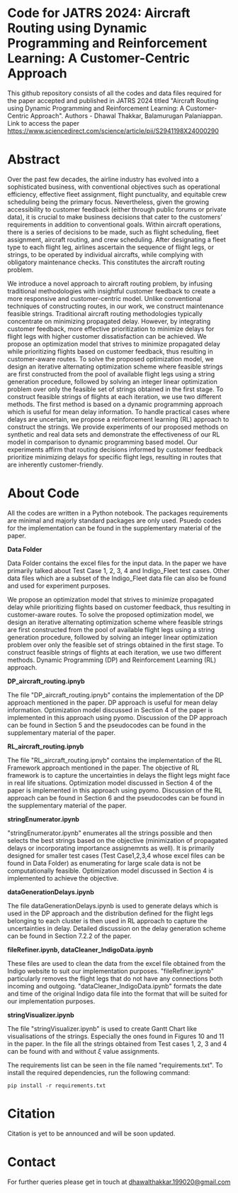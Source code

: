 # **Code for JATRS 2024: Aircraft Routing using Dynamic Programming and Reinforcement Learning: A Customer-Centric Approach**
This github repository consists of all the codes and data files required for the paper accepted and published in JATRS 2024 titled "Aircraft Routing using Dynamic Programming and Reinforcement Learning: A Customer-Centric Approach". Authors - Dhawal Thakkar, Balamurugan Palaniappan. Link to access the paper https://www.sciencedirect.com/science/article/pii/S2941198X24000290

# **Abstract**

Over the past few decades, the airline industry has evolved into a sophisticated business, with conventional objectives such as operational efficiency, effective fleet assignment, flight punctuality, and equitable crew scheduling being the primary focus. Nevertheless, given the growing accessibility to customer feedback (either through public forums or private data), it is crucial to make business decisions that cater to the customers’ requirements in addition to conventional goals. Within aircraft operations, there is a series of decisions to be made, such as flight scheduling, fleet assignment, aircraft routing, and crew scheduling. After designating a fleet type to each flight leg, airlines ascertain the sequence of flight legs, or strings, to be operated by individual aircrafts, while complying with obligatory maintenance checks. This constitutes the aircraft routing problem.

We introduce a novel approach to aircraft routing problem, by infusing traditional methodologies with insightful customer feedback to create a more responsive and customer-centric model. Unlike conventional techniques of constructing routes, in our work, we construct maintenance feasible strings. Traditional aircraft routing methodologies typically concentrate on minimizing propagated delay. However, by integrating customer feedback, more effective prioritization to minimize delays for flight legs with higher customer dissatisfaction can be achieved. We propose an optimization model that strives to minimize propagated delay while prioritizing flights based on customer feedback, thus resulting in customer-aware routes. To solve the proposed optimization model, we design an iterative alternating optimization scheme where feasible strings are first constructed from the pool of available flight legs using a string generation procedure, followed by solving an integer linear optimization problem over only the feasible set of strings obtained in the first stage. To construct feasible strings of flights at each iteration, we use two different methods. The first method is based on a dynamic programming approach which is useful for mean delay information. To handle practical cases where delays are uncertain, we propose a reinforcement learning (RL) approach to construct the strings. We provide experiments of our proposed methods on synthetic and real data sets and demonstrate the effectiveness of our RL model in comparison to dynamic programming based model. Our experiments affirm that routing decisions informed by customer feedback prioritize minimizing delays for specific flight legs, resulting in routes that are inherently customer-friendly.


# **About Code**

All the codes are written in a Python notebook. The packages requirements are minimal and majorly standard packages are only used. Psuedo codes for the implementation can be found in the supplementary material of the paper.

**Data Folder**

Data Folder contains the excel files for the input data. In the paper we have primarily talked about Test Case 1, 2, 3, 4 and Indigo_Fleet test cases. Other data files which are a subset of the Indigo_Fleet data file can also be found and used for experiment purposes.

We propose an optimization model that strives to minimize propagated delay while prioritizing flights based on customer feedback, thus resulting in customer-aware routes. To solve the proposed optimization model, we design an iterative alternating optimization scheme where feasible strings are first constructed from the pool of available flight legs using a string generation procedure, followed by solving an integer linear optimization problem over only the feasible set of strings obtained in the first stage. To construct feasible strings of flights at each iteration, we use two different methods. Dynamic Programming (DP) and Reinforcement Learning (RL) approach.

**DP_aircraft_routing.ipnyb**

The file "DP_aircraft_routing.ipnyb" contains the implementation of the DP approach mentioned in the paper. DP approach is useful for mean delay information. Optimization model discussed in Section 4 of the paper is implemented in this approach using pyomo. Discussion of the DP approach can be found in Section 5 and the pseudocodes can be found in the supplementary material of the paper.

**RL_aircraft_routing.ipnyb**

The file "RL_aircraft_routing.ipnyb" contains the implementation of the RL Framework approach mentioned in the paper. The objective of RL framework is to capture the uncertainties in delays the flight legs might face in real life situations. Optimization model discussed in Section 4 of the paper is implemented in this approach using pyomo. Discussion of the RL approach can be found in Section 6 and the pseudocodes can be found in the supplementary material of the paper.

**stringEnumerator.ipynb**

"stringEnumerator.ipynb" enumerates all the strings possible and then selects the best strings based on the objective (minimization of propagated delays or incorporating importance assignemnts as well). It is primarily designed for smaller test cases (Test Case1,2,3,4 whose excel files can be found in Data Folder) as enumerating for large scale data is not be computationally feasible. Optimization model discussed in Section 4 is implemented to achieve the objective.

 **dataGenerationDelays.ipynb**

The file dataGenerationDelays.ipynb is used to generate delays which is used in the DP approach and the distribution defined for the flight legs belonging to each cluster is then used in RL approach to capture the uncertainties in delay. Detailed discussion on the delay generation scheme can be found in Section 7.2.2 of the paper.

**fileRefiner.ipynb, dataCleaner_IndigoData.ipynb**

These files are used to clean the data from the excel file obtained from the Indigo website to suit our implementation purposes. "fileRefiner.ipynb" particularly removes the flight legs that do not have any connections both incoming and outgoing. "dataCleaner_IndigoData.ipynb" formats the date and time of the original Indigo data file into the format that will be suited for our implementation purposes.

**stringVisualizer.ipynb**

The file "stringVisualizer.ipynb" is used to create Gantt Chart like visualisations of the strings. Especially the ones found in Figures 10 and 11 in the paper. In the file all the strings obtained from Test cases 1, 2, 3 and 4 can be found with and without $\xi$ value assignments. 
 
The requirements list can be seen in the file named "requirements.txt". To install the required dependencies, run the following command:
```
pip install -r requirements.txt
```

# **Citation**

Citation is yet to be announced and will be soon updated.

# **Contact**
For further queries please get in touch at dhawalthakkar.199020@gmail.com
